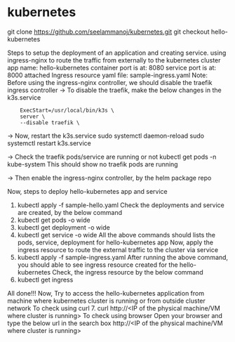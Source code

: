 # kubernetes
git clone https://github.com/seelammanoj/kubernetes.git 
git checkout hello-kubernetes

Steps to setup the deployment of an application and creating service.
using ingress-nginx to route the traffic from externally to the kubernetes cluster
app name: hello-kubernetes
container port is at: 8080
service port is at: 8000
attached Ingress resource yaml file: sample-ingress.yaml
Note: Before using the ingress-nginx controller, we should disable the traefik ingress controller
-> To disable the traefik, make the below changes in the k3s.service

        ExecStart=/usr/local/bin/k3s \
        server \
        --disable traefik \

-> Now, restart the k3s.service 
        sudo systemctl daemon-reload 
        sudo systemctl restart k3s.service 

-> Check the traefik pods/service are running or not 
        kubectl get pods -n kube-system 
This should show no traefik pods are running

-> Then enable the ingress-nginx controller, by the helm package repo

Now, steps to deploy hello-kubernetes app and service
1. kubectl apply -f sample-hello.yaml 
Check the deployments and service are created, by the below command
2. kubectl get pods -o wide
3. kubectl get deployment -o wide
4. kubectl get service -o wide 
All the above commands should lists the pods, service, deployment for hello-kubernetes app
Now, apply the ingress resource to route the external traffic to the cluster via service
5. kubectl apply -f sample-ingress.yaml 
After running the above command, you should able to see ingress resource created for the hello-kubernetes
Check, the ingress resource by the below command 
6. kubectl get ingress

All done!!!
Now, Try to access the hello-kubernetes application from machine where kubernetes cluster is running or from outside cluster network 
To check using curl 
7. curl http://<IP of the physical machine/VM where cluster is running> 
To check using browser 
Open your browser and type the below url in the search box 
http://<IP of the physical machine/VM where cluster is running>

